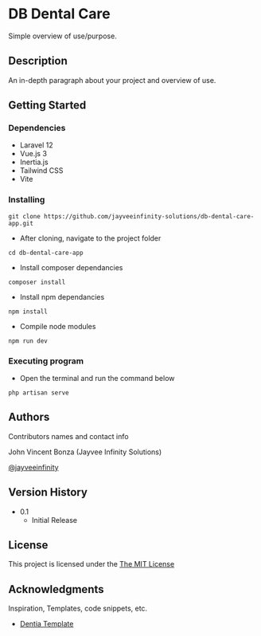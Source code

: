 # DB Dental Care

Simple overview of use/purpose.

## Description

An in-depth paragraph about your project and overview of use.

## Getting Started

### Dependencies

* Laravel 12
* Vue.js 3
* Inertia.js
* Tailwind CSS
* Vite

### Installing

```
git clone https://github.com/jayveeinfinity-solutions/db-dental-care-app.git
```
* After cloning, navigate to the project folder
```
cd db-dental-care-app
```
* Install composer dependancies
```
composer install
```
* Install npm dependancies
```
npm install
```
* Compile node modules
```
npm run dev
```

### Executing program

* Open the terminal and run the command below
```
php artisan serve
```

## Authors

Contributors names and contact info

John Vincent Bonza (Jayvee Infinity Solutions)

[@jayveeinfinity](https://twitter.com/jayveeinfinity)

## Version History

* 0.1
    * Initial Release

## License

This project is licensed under the [The MIT License](https://github.com/jayveeinfinity-solutions/db-dental-care-app/blob/master/LICENSE.md)

## Acknowledgments

Inspiration, Templates, code snippets, etc.
* [Dentia Template](https://themeforest.net/item/dentia-dentist-dental-clinic-website-template/57950111?srsltid=AfmBOoqRS-tzWHcE1XlV2n8FC_Qikzdy7Tv6B8QmWQRfpDJiLjD_GK9E)